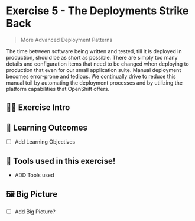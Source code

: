 # Exercise 5 - The Deployments Strike Back
> More Advanced Deployment Patterns

The time between software being written and tested, till it is deployed in production, should be as short as possible. There are simply too many details and configuration items that need to be changed when deploying to production that even for our small application suite. Manual deployment becomes error-prone and tedious. We continually drive to reduce this manual toil by automating the deployment processes and by utilizing the platform capabilities that OpenShift offers.

## 👨‍🍳 Exercise Intro

## 🔮 Learning Outcomes
- [ ] Add Learning Objectives

## 🔨 Tools used in this exercise!
* ADD Tools used

## 🖼️ Big Picture
- [ ] Add Big Picture?
